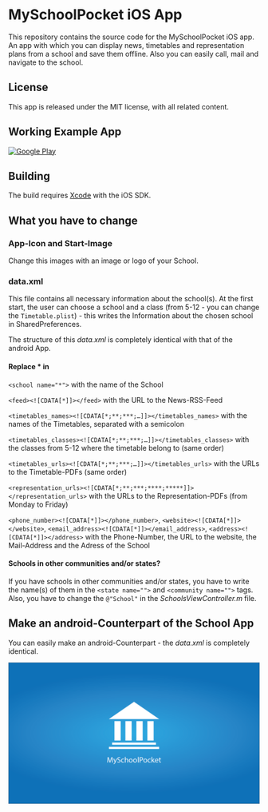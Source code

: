 MySchoolPocket iOS App
======================

This repository contains the source code for the MySchoolPocket iOS app. An app with which you can display news, timetables and representation plans from a school and save them offline. Also you can easily call, mail and navigate to the school.

## License

This app is released under the MIT license, with all related content.

## Working Example App
[![Google Play](https://developer.apple.com/app-store/marketing/guidelines/images/badge-download-on-the-app-store.svg)](https://itunes.apple.com/de/app/egw-eurogymnasium-waldenburg/id585824312?mt=8)

## Building
The build requires [Xcode](https://developer.apple.com/xcode/) with the iOS SDK.

## What you have to change
### App-Icon and Start-Image
Change this images with an image or logo of your School.

### data.xml
This file contains all necessary information about the school(s). At the first start, the user can choose a school and a class (from 5-12 - you can change the `Timetable.plist`) - this writes the Information about the chosen school in SharedPreferences.

The structure of this _data.xml_ is completely identical with that of the android App.

#### Replace * in
`<school name="*">` with the name of the School

`<feed><![CDATA[*]]></feed>` with the URL to the News-RSS-Feed

`<timetables_names><![CDATA[*;**;***;…]]></timetables_names>` with the names of the Timetables, separated with a semicolon

`<timetables_classes><![CDATA[*;**;***;…]]></timetables_classes>` with the classes from 5-12 where the timetable belong to (same order)

`<timetables_urls><![CDATA[*;**;***;…]]></timetables_urls>` with the URLs to the Timetable-PDFs (same order)

`<representation_urls><![CDATA[*;**;***;****;*****]]></representation_urls>` with the URLs to the Representation-PDFs (from Monday to Friday)

`<phone_number><![CDATA[*]]></phone_number>`, `<website><![CDATA[*]]></website>`, `<email_address><![CDATA[*]]></email_address>`, `<address><![CDATA[*]]></address>` with the Phone-Number, the URL to the website, the Mail-Address and the Adress of the School
                

#### Schools in other communities and/or states?
If you have schools in other communities and/or states, you have to write the name(s) of them in the `<state name="">` and `<community name="">` tags.
Also, you have to change the `@"School"` in the _SchoolsViewController.m_ file.

## Make an android-Counterpart of the School App
You can easily make an android-Counterpart - the _data.xml_ is completely identical.

![MySchoolWallpaper](https://raw.githubusercontent.com/justfaraway42/MySchoolPocket-android/master/MSP_wallpaper.png)
